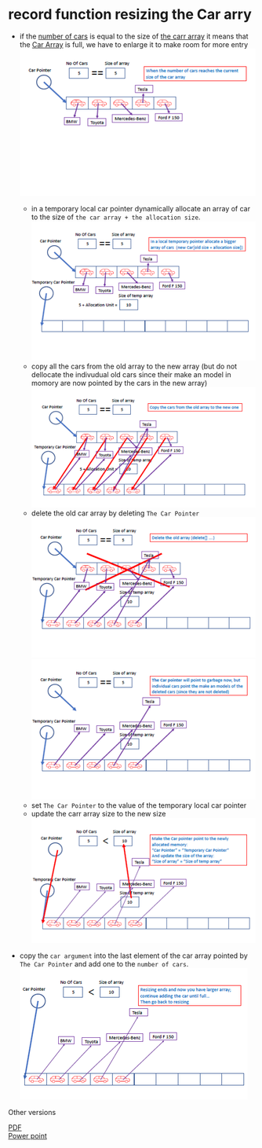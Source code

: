 # record function resizing the Car arry

- if the [number of cars](#file-scoped-variables) is equal to the size of [the carr array](#file-scoped-variables) it means that the  [Car Array](#file-scoped-variables) is full, we have to enlarge it to make room for more entry
![step one](../images/resize1.png)
    - in a temporary local car pointer dynamically allocate an array of car to the size of ```the car array + the allocation size```.
    ![step two](../images/resize2.png)
    - copy all the cars from the old array to the new array (but do not dellocate the indivudual old cars since their make an model in momory are now pointed by the cars in the new array)
    ![step thre](../images/resize3.png)
    - delete the old car array by deleting ```The Car Pointer```
    ![step four](../images/resize4.png)
    ![step five](../images/resize5.png)
    - set ```The Car Pointer``` to the value of the temporary local car pointer
    - update the carr array size to the new size
    ![step six](../images/resize6.png)

- copy the ```car argument``` into the last element of the car array pointed by ```The Car Pointer``` and add one to the ```number of cars```.
![step sever](../images/resize7.png)

Other versions   

[PDF](ResizingCarArray.pdf)<br/> [Power point](ResizingCarArray.pptx)







